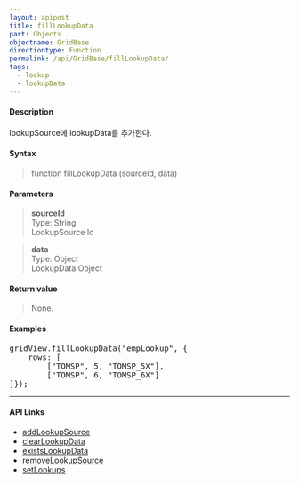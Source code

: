 ```yaml
---
layout: apipost
title: fillLookupData
part: Objects
objectname: GridBase
directiontype: Function
permalink: /api/GridBase/fillLookupData/
tags:
  - lookup
  - lookupData
---
```



#### Description

 lookupSource에 lookupData를 추가한다.  

#### Syntax

> function fillLookupData (sourceId, data)  

#### Parameters

> **sourceId**  
> Type: String  
> LookupSource Id  

> **data**  
> Type: Object  
> LookupData Object  


#### Return value

> None.  


#### Examples 

<pre class="prettyprint">
gridView.fillLookupData("empLookup", {
    rows: [
        ["TOMSP", 5, "TOMSP_5X"], 
        ["TOMSP", 6, "TOMSP_6X"]
]});
</pre>

---

#### API Links

* [addLookupSource](/api/GridBase/addLookupSource/)
* [clearLookupData](/api/GridBase/clearLookupData/)
* [existsLookupData](/api/GridBase/existsLookupData/)
* [removeLookupSource](/api/GridBase/removeLookupSource/)
* [setLookups](/api/GridBase/setLookups/)